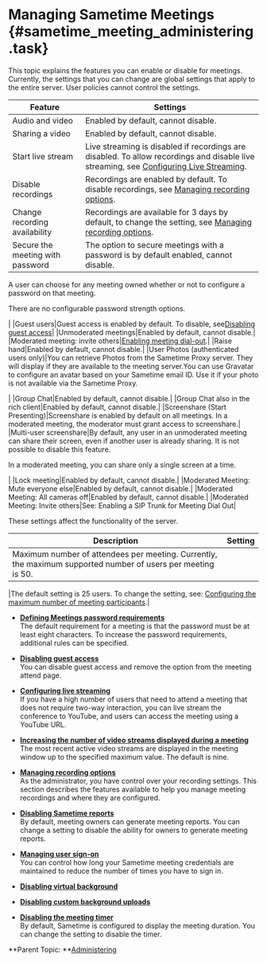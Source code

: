 # Managing Sametime Meetings {#sametime_meeting_administering .task}

This topic explains the features you can enable or disable for meetings. Currently, the settings that you can change are global settings that apply to the entire server. User policies cannot control the settings.

|Feature|Settings|
|-------|--------|
|Audio and video|Enabled by default, cannot disable.|
|Sharing a video|Enabled by default, cannot disable.|
|Start live stream|Live streaming is disabled if recordings are disabled. To allow recordings and disable live streaming, see [Configuring Live Streaming](enable_disable.md).|
|Disable recordings|Recordings are enabled by default. To disable recordings, see [Managing recording options](recording.md).|
|Change recording availability|Recordings are available for 3 days by default, to change the setting, see [Managing recording options](recording.md).|
|Secure the meeting with password|The option to secure meetings with a password is by default enabled, cannot disable.

 A user can choose for any meeting owned whether or not to configure a password on that meeting.

 There are no configurable password strength options.

|
|Guest users|Guest access is enabled by default. To disable, see[Disabling guest access](disable_guest_access.md)|
|Unmoderated meetings|Enabled by default, cannot disable.|
|Moderated meeting: invite others|[Enabling meeting dial-out](enable_dial_out.md).|
|Raise hand|Enabled by default, cannot disable.|
|User Photos \(authenticated users only\)|You can retrieve Photos from the Sametime Proxy server. They will display if they are available to the meeting server.You can use Gravatar to configure an avatar based on your Sametime email ID. Use it if your photo is not available via the Sametime Proxy.

|
|Group Chat|Enabled by default, cannot disable.|
|Group Chat also in the rich client|Enabled by default, cannot disable.|
|Screenshare \(Start Presenting\)|Screenshare is enabled by default on all meetings. In a moderated meeting, the moderator must grant access to screenshare.|
|Multi-user screenshare|By default, any user in an unmoderated meeting can share their screen, even if another user is already sharing. It is not possible to disable this feature.

 In a moderated meeting, you can share only a single screen at a time.

|
|Lock meeting|Enabled by default, cannot disable.|
|Moderated Meeting: Mute everyone else|Enabled by default, cannot disable.|
|Moderated Meeting: All cameras off|Enabled by default, cannot disable.|
|Moderated Meeting: Invite others|See: Enabling a SIP Trunk for Meeting Dial Out|

These settings affect the functionality of the server.

|Description|Setting|
|-----------|-------|
|Maximum number of attendees per meeting. Currently, the maximum supported number of users per meeting is 50.

|The default setting is 25 users. To change the setting, see: [Configuring the maximum number of meeting participants](meetings_configuring_max.md).|

-   **[Defining Meetings password requirements](meetings_passwords.md)**  
The default requirement for a meeting is that the password must be at least eight characters. To increase the password requirements, additional rules can be specified.
-   **[Disabling guest access](disable_guest_access.md)**  
You can disable guest access and remove the option from the meeting attend page.
-   **[Configuring live streaming](enable_disable.md)**  
If you have a high number of users that need to attend a meeting that does not require two-way interaction, you can live stream the conference to YouTube, and users can access the meeting using a YouTube URL.
-   **[Increasing the number of video streams displayed during a meeting](increase_activecameras.md)**  
The most recent active video streams are displayed in the meeting window up to the specified maximum value. The default is nine.
-   **[Managing recording options](recording.md)**  
As the administrator, you have control over your recording settings. This section describes the features available to help you manage meeting recordings and where they are configured.
-   **[Disabling Sametime reports](t_disable_generate_report.md)**  
 By default, meeting owners can generate meeting reports. You can change a setting to disable the ability for owners to generate meeting reports.
-   **[Managing user sign-on](control_validity_length.md)**  
You can control how long your Sametime meeting credentials are maintained to reduce the number of times you have to sign in.
-   **[Disabling virtual background](disable_background.md)**  

-   **[Disabling custom background uploads](t_disable_background_upload.md)**  

-   **[Disabling the meeting timer](t_disabling_timer.md)**  
By default, Sametime is configured to display the meeting duration. You can change the setting to disable the timer.

**Parent Topic:  **[Administering](administering.md)

